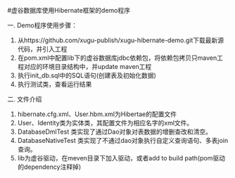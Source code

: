 #虚谷数据库使用Hibernate框架的demo程序

一. Demo程序使用步骤：
1. 从https://github.com/xugu-publish/xugu-hibernate-demo.git下载最新源代码，并引入工程
2. 在pom.xml中配置lib下的虚谷数据库jdbc依赖包，将依赖包拷贝只maven工程对应的环境目录结构中，并update maven工程
3. 执行init_db.sql中的SQL语句(创建表及初始化数据)
4. 执行测试类，查看运行结果

二. 文件介绍
1. hibernate.cfg.xml、User.hbm.xml为Hibertae的配置文件 
2. User、Identity类为实体类，其配置文件为相应名字的xml文件。 
3. DatabaseDmlTest 类实现了通过Dao对象对表数据的增删查改和清空。
4. DatabaseNativeTest 类实现了不通过dao对象执行自定义查询语句、多表join查询。 
5. lib为虚谷驱动，在meven目录下加入驱动，或者add to build path(pom驱动的dependency注释掉)